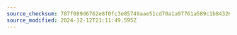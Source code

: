 ```yaml
---
source_checksum: 787f089d6762e8f0fc3e85749aae51cd70a1a97761a589c1b843267e7b662fe7
source_modified: 2024-12-12T21:11:49.595Z
---
```



